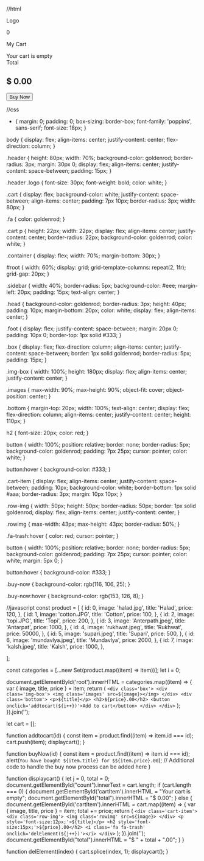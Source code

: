 //html
<!DOCTYPE html>
<html>
<head>
    <title>Product Page</title>
    <link rel="stylesheet" href="prod_page.css">
    <script src="https://kit.fontawesome.com/92d70a2fd8.js" crossorigin="anonymous"></script>
</head>
<body>
    <div class="header">
        <p class="logo">Logo</p>
        <div class="cart"><i class="fa fa-shopping-cart"></i><p id="count">0</p></div>
    </div>
    <div class="container">
        <div id="root"></div>
        <div class="sidebar">
            <div class="head"><p>My Cart</p></div>
            <div id="cartItem">Your cart is empty</div>
            <div class="foot">
                <h>Total</h>
                <h2 id="total">$ 0.00</h2>
            </div>
            <button class="buy-now">Buy Now</button>
        </div>
    </div>
    <script src="prod_page.js"></script>
</body>
</html>

//css
* {
    margin: 0;
    padding: 0;
    box-sizing: border-box;
    font-family: 'poppins', sans-serif;
    font-size: 18px;
}

body {
    display: flex;
    align-items: center;
    justify-content: center;
    flex-direction: column;
}

.header {
    height: 80px;
    width: 70%;
    background-color: goldenrod;
    border-radius: 3px;
    margin: 30px 0;
    display: flex;
    align-items: center;
    justify-content: space-between;
    padding: 15px;
}

.header .logo {
    font-size: 30px;
    font-weight: bold;
    color: white;
}

.cart {
    display: flex;
    background-color: white;
    justify-content: space-between;
    align-items: center;
    padding: 7px 10px;
    border-radius: 3px;
    width: 80px;
}

.fa {
    color: goldenrod;
}

.cart p {
    height: 22px;
    width: 22px;
    display: flex;
    align-items: center;
    justify-content: center;
    border-radius: 22px;
    background-color: goldenrod;
    color: white;
}

.container {
    display: flex;
    width: 70%;
    margin-bottom: 30px;
}

#root {
    width: 60%;
    display: grid;
    grid-template-columns: repeat(2, 1fr);
    grid-gap: 20px;
}

.sidebar {
    width: 40%;
    border-radius: 5px;
    background-color: #eee;
    margin-left: 20px;
    padding: 15px;
    text-align: center;
}

.head {
    background-color: goldenrod;
    border-radius: 3px;
    height: 40px;
    padding: 10px;
    margin-bottom: 20px;
    color: white;
    display: flex;
    align-items: center;
}

.foot {
    display: flex;
    justify-content: space-between;
    margin: 20px 0;
    padding: 10px 0;
    border-top: 1px solid #333;
}

.box {
    display: flex;
    flex-direction: column;
    align-items: center;
    justify-content: space-between;
    border: 1px solid goldenrod;
    border-radius: 5px;
    padding: 15px;
}

.img-box {
    width: 100%;
    height: 180px;
    display: flex;
    align-items: center;
    justify-content: center;
}

.images {
    max-width: 90%;
    max-height: 90%;
    object-fit: cover;
    object-position: center;
}

.bottom {
    margin-top: 20px;
    width: 100%;
    text-align: center;
    display: flex;
    flex-direction: column;
    align-items: center;
    justify-content: center;
    height: 110px;
}

h2 {
    font-size: 20px;
    color: red;
}

button {
    width: 100%;
    position: relative;
    border: none;
    border-radius: 5px;
    background-color: goldenrod;
    padding: 7px 25px;
    cursor: pointer;
    color: white;
}

button:hover {
    background-color: #333;
}

.cart-item {
    display: flex;
    align-items: center;
    justify-content: space-between;
    padding: 10px;
    background-color: white;
    border-bottom: 1px solid #aaa;
    border-radius: 3px;
    margin: 10px 10px;
}

.row-img {
    width: 50px;
    height: 50px;
    border-radius: 50px;
    border: 1px solid goldenrod;
    display: flex;
    align-items: center;
    justify-content: center;
}

.rowimg {
    max-width: 43px;
    max-height: 43px;
    border-radius: 50%;
}

.fa-trash:hover {
    color: red;
    cursor: pointer;
}

button {
    width: 100%;
    position: relative;
    border: none;
    border-radius: 5px;
    background-color: goldenrod;
    padding: 7px 25px;
    cursor: pointer;
    color: white;
    margin: 5px 0;
}

button:hover {
    background-color: #333;
}

.buy-now {
    background-color: rgb(116, 106, 25);
}

.buy-now:hover {
    background-color: rgb(153, 126, 8);
}


//javascript
const product = [
    {
        id: 0,
        image: 'halad.jpg',
        title: 'Halad',
        price: 120,
    },
    {
        id: 1,
        image: 'cotton.JPG',
        title: 'Cotton',
        price: 100,
    },
    {
        id: 2,
        image: 'topi.JPG',
        title: 'Topi',
        price: 200,
    },
    {
        id: 3,
        image: 'Anterpath.jpeg',
        title: 'Antarpat',
        price: 1000,
    },
    {
        id: 4,
        image: 'rukhwat.jpeg',
        title: 'Rukhwat',
        price: 50000,
    },
    {
        id: 5,
        image: 'supari.jpeg',
        title: 'Supari',
        price: 500,
    },
    {
        id: 6,
        image: 'mundavlya.jpeg',
        title: 'Mundavlya',
        price: 2000,
    },
    {
        id: 7,
        image: 'kalsh.jpeg',
        title: 'Kalsh',
        price: 1000,
    },
 
];

const categories = [...new Set(product.map((item) => item))];
let i = 0;

document.getElementById('root').innerHTML = categories.map((item) => {
    var { image, title, price } = item;
    return (
        `<div class='box'>
            <div class='img-box'>
                <img class='images' src=${image}></img>
            </div>
            <div class='bottom'>
                <p>${title}</p>
                <h2>${price}.00</h2>
                <button onclick='addtocart(${i++})'>Add to cart</button>
            </div>
        </div>`
    );
}).join('');

let cart = [];

function addtocart(id) {
    const item = product.find((item) => item.id === id);
    cart.push(item);
    displaycart();
}

function buyNow(id) {
    const item = product.find((item) => item.id === id);
    alert(`You have bought ${item.title} for $${item.price}.00`);
    // Additional code to handle the buy now process can be added here
}

function displaycart() {
    let j = 0, total = 0;
    document.getElementById("count").innerText = cart.length;
    if (cart.length === 0) {
        document.getElementById('cartItem').innerHTML = "Your cart is empty";
        document.getElementById("total").innerHTML = "$ 0.00";
    } else {
        document.getElementById('cartItem').innerHTML = cart.map((item) => {
            var { image, title, price } = item;
            total += price;
            return (
                `<div class='cart-item'>
                    <div class='row-img'>
                        <img class='rowimg' src=${image}>
                    </div>
                    <p style='font-size:12px;'>${title}</p>
                    <h2 style='font-size:15px;'>${price}.00</h2>
                    <i class='fa fa-trash' onclick='delElement(${j++})'></i>
                </div>`
            );
        }).join('');
        document.getElementById("total").innerHTML = "$ " + total + ".00";
    }
}

function delElement(index) {
    cart.splice(index, 1);
    displaycart();
}
